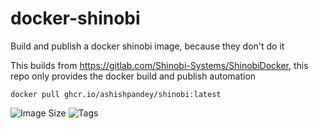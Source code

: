# docker-shinobi

Build and publish a docker shinobi image, because they don't do it

This builds from https://gitlab.com/Shinobi-Systems/ShinobiDocker, this repo only provides the docker build and publish automation

```
docker pull ghcr.io/ashishpandey/shinobi:latest
```

![Image Size](https://ghcr-badge.egpl.dev/ashishpandey/shinobi/size?color=%23101dcb&tag=latest&label=image+size&trim=) 
![Tags](https://ghcr-badge.egpl.dev/ashishpandey/shinobi/tags?color=%2344cc11&ignore=sha256*&n=5&label=tags&trim=)
